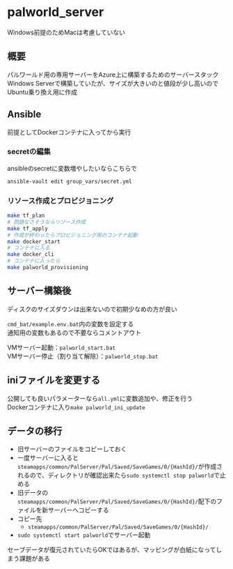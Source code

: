 # palworld_server

Windows前提のためMacは考慮していない

## 概要

パルワールド用の専用サーバーをAzure上に構築するためのサーバースタック<br>Windows Serverで構築していたが、サイズが大きいのと値段が少し高いのでUbuntu乗り換え用に作成

## Ansible

前提としてDockerコンテナに入ってから実行

### secretの編集

ansibleのsecretに変数増やしたいならこちらで

```sh
ansible-vault edit group_vars/secret.yml
```

### リソース作成とプロビジョニング

```sh
make tf_plan
# 問題なさそうならリソース作成
make tf_apply
# 作成が終わったらプロビジョニング用のコンテナ起動
make docker_start
# コンテナに入る
make docker_cli
# コンテナに入ったら
make palworld_provisioning
```

## サーバー構築後

ディスクのサイズダウンは出来ないので初期少なめの方が良い

`cmd_bat/example.env.bat`内の変数を設定する<br>
通知用の変数もあるので不要ならコメントアウト

VMサーバー起動：`palworld_start.bat`<br>
VMサーバー停止（割り当て解除）：`palworld_stop.bat`

## iniファイルを変更する

公開しても良いパラメーターなら`all.yml`に変数追加や、修正を行う<br>
Dockerコンテナに入り`make palworld_ini_update`

## データの移行

- 旧サーバーのファイルをコピーしておく
- 一度サーバーに入ると`steamapps/common/PalServer/Pal/Saved/SaveGames/0/{HashId}/`が作成されるので、ディレクトリが確認出来たら`sudo systemctl stop palworld`で止める
- 旧データの`steamapps/common/PalServer/Pal/Saved/SaveGames/0/{HashId}/`配下のファイルを新サーバーへコピーする
- コピー先
  - `steamapps/common/PalServer/Pal/Saved/SaveGames/0/{HashId}/`<br>
- `sudo systemctl start palworld`でサーバー起動

セーブデータが復元されていたらOKではあるが、マッピングが白紙になってしまう課題がある